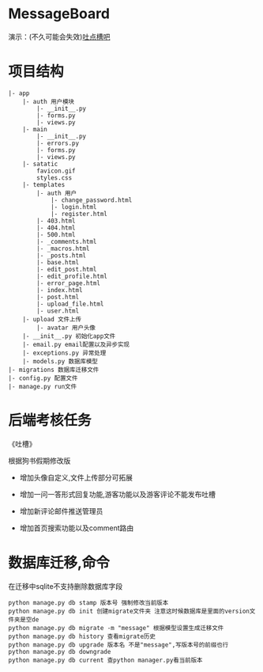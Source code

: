 # MessageBoard
演示：(不久可能会失效)[吐点槽吧](http://cumt.studio/)		
		
# 项目结构
```
|- app
	|- auth 用户模块
		|- __init__.py
		|- forms.py
		|- views.py
	|- main 
		|- __init__.py
		|- errors.py
		|- forms.py
		|- views.py
	|- satatic
		favicon.gif
		styles.css
	|- templates
		|- auth 用户
			|- change_password.html 
			|- login.html
			|- register.html
		|- 403.html
		|- 404.html
		|- 500.html
		|- _comments.html
		|- _macros.html
		|- _posts.html
		|- base.html
		|- edit_post.html
		|- edit_profile.html
		|- error_page.html
		|- index.html
		|- post.html
		|- upload_file.html
		|- user.html
	|- upload 文件上传
		|- avatar 用户头像
	|- __init__.py 初始化app文件
	|- email.py email配置以及异步实现
	|- exceptions.py 异常处理	
	|- models.py 数据库模型	
|- migrations 数据库迁移文件	
|- config.py 配置文件
|- manage.py run文件
```

# 后端考核任务

《吐槽》

根据狗书假期修改版

- 增加头像自定义,文件上传部分可拓展

- 增加一问一答形式回复功能,游客功能以及游客评论不能发布吐槽

- 增加新评论邮件推送管理员

- 增加首页搜索功能以及comment路由

# 数据库迁移,命令
在迁移中sqlite不支持删除数据库字段
```
python manage.py db stamp 版本号 强制修改当前版本
python manage.py db init 创建migrate文件夹 注意这时候数据库是里面的version文件夹是空de
python manage.py db migrate -m "message" 根据模型设置生成迁移文件
python manage.py db history 查看migrate历史
python manage.py db upgrade 版本名 不是"message",写版本号的前缀也行
python manage.py db downgrade
python manage.py db current 查python manager.py看当前版本
```